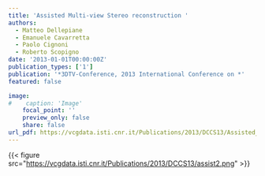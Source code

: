 ```yaml
---
title: 'Assisted Multi-view Stereo reconstruction '
authors:
  - Matteo Dellepiane
  - Emanuele Cavarretta
  - Paolo Cignoni
  - Roberto Scopigno
date: '2013-01-01T00:00:00Z'
publication_types: ['1']
publication: '*3DTV-Conference, 2013 International Conference on *'
featured: false

image:
#    caption: 'Image'
    focal_point: ''
    preview_only: false
    share: false
url_pdf: https://vcgdata.isti.cnr.it/Publications/2013/DCCS13/Assisted_3D.pdf
---
```

{{< figure src="https://vcgdata.isti.cnr.it/Publications/2013/DCCS13/assist2.png" >}}
